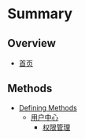 # Summary

## Overview

* [首页](README.md)

## Methods

* [Defining Methods](methods.md)
  * [用户中心](methods/yong-hu-zhong-xin.md)
    * [权限管理](methods/yong-hu-zhong-xin/quan-xian-guan-li.md)

